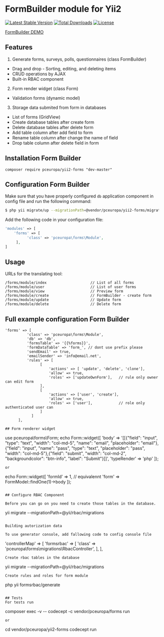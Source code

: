 FormBuilder module for Yii2
===================

[![Latest Stable Version](https://poser.pugx.org/pceuropa/yii2-forms/v/stable)](https://packagist.org/packages/pceuropa/yii2-forms) [![Total Downloads](https://poser.pugx.org/pceuropa/yii2-forms/downloads)](https://packagist.org/packages/pceuropa/yii2-forms) [![License](https://poser.pugx.org/pceuropa/yii2-forms/license)](https://packagist.org/packages/pceuropa/yii2-forms)

[FormBuilder DEMO](https://pceuropa.net/yii2-extensions/yii2-forms)

## Features


1. Generate forms, surveys, polls, questionnaires (class FormBuilder)
 * Drag and drop - Sorting, editing, and deleting items
 * CRUD operations by AJAX
 * Built-in RBAC component

 
2. Form render  widget (class Form)
 * Validation forms (dynamic model)

3. Storage data submited from form in databases
 * List of forms (GridView)
 * Create database tables after create form 
 * Delete database tables after delete form
 * Add table column after add field to form 
 * Rename table column after change the name of field
 * Drop table column after delete field in form
 

## Installation Form Builder
```
composer require pceuropa/yii2-forms "dev-master"
```

## Configuration Form Builder
Make sure that you have properly configured `db` application component in config file and run the following command:
```bash
$ php yii migrate/up --migrationPath=@vendor/pceuropa/yii2-forms/migrations
```

Add the following code in your configuration file:
```php
'modules' => [
    'forms' => [
          'class' => 'pceuropa\forms\Module',
     ],
]
```

##  Usage
URLs for the translating tool:

```
/forms/module/index                    // List of all forms                     
/forms/module/user                     // List of user forms
/forms/module/view                     // Preview form
/forms/module/create                   // FormBuilder - create form
/forms/module/update                   // Update form 
/forms/module/delete                   // Delete form
```

## Full example configuration Form Builder

```
'forms' => [
          'class' => 'pceuropa\forms\Module',
          'db' => 'db',
          'formsTable' => '{{%forms}}',
          'formDataTable' => 'form_', // dont use prefix please
          'sendEmail' => true, 
          'emailSender' => 'info@email.net',
          'rules' => [
                [
                    'actions' => [ 'update', 'delete', 'clone'],
                    'allow' => true,
                    'roles' => ['updateOwnForm'],   // rule only owner can edit form
                ],
                [
                    'actions' => ['user', 'create'],
                    'allow' => true,
                    'roles' => ['user'],            // role only authenticated user can
                ]
            ]
      ],

## Form renderer widget

```
use pceuropa\forms\Form;
echo Form::widget([
     'body' => '[[{"field": "input", "type": "text", "width": "col-md-5", "name": "email", "placeholder": "email"},{"field": "input", "name": "pass", "type": "text", "placeholder": "pass", "width": "col-md-5"},{"field": "submit", "width": "col-md-2", "backgroundcolor": "btn-info", "label": "Submit"}]]',
     'typeRender' => 'php'
     ]);
 
```
or
```
  echo Form::widget([
     'formId' => 1, // equivalennt 'form' => FormModel::findOne(1)->body
  ]);
```

## Configure RBAC Component

Before you can go on you need to create those tables in the database.

```
yii migrate --migrationPath=@yii/rbac/migrations
```

Building autorization data

To use generator console, add fallowing code to config console file
```
'controllerMap' => [
  'formsrbac' => [
      'class' => 'pceuropa\forms\migrations\RbacController',
  ],
],
```
Create rbac tables in the database
```
yii migrate --migrationPath=@yii/rbac/migrations
```
Create rules and roles for form module
```
php yii formsrbac/generate
```

## Tests
For tests run 
```
composer exec -v -- codecept -c vendor/pceuropa/forms run
```
or
```
cd vendor/pceuropa/yii2-forms
codecept run
```
